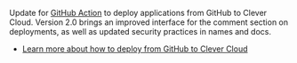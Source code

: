 
Update for [GitHub Action](https://github.com/marketplace/actions/clever-cloud-review-app-on-prs) to deploy applications from GitHub to Clever Cloud. Version 2.0 brings an improved interface for the comment section on deployments, as well as updated security practices in names and docs.

- [Learn more about how to deploy from GitHub to Clever Cloud](/developers/doc/ci-cd/github/)

